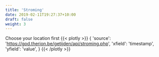 ```yaml
---
title: 'Stroming'
date: 2019-02-11T19:27:37+10:00
draft: false
weight: 3
---
```


Choose your location first
{{< plotly >}}
{
  'source': 'https://god.therion.be/getijden/api/stroming.php',
  'xfield': 'timestamp',
  'yfield': 'value',
}
{{< /plotly >}}
